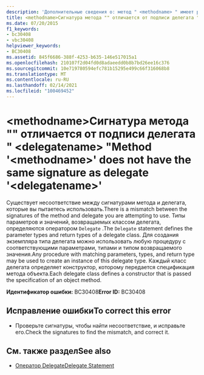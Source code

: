 ```yaml
---
description: 'Дополнительные сведения о: метод " <methodname> " имеет разные сигнатуры, чем делегат " <delegatename> "'
title: <methodname>Сигнатура метода "" отличается от подписи делегата " <delegatename> "
ms.date: 07/20/2015
f1_keywords:
- bc30408
- vbc30408
helpviewer_keywords:
- BC30408
ms.assetid: 845f6686-388f-4253-b635-146e517015a1
ms.openlocfilehash: 210107f2d04fd0d8adaeedd0b8b7bd26ee16c376
ms.sourcegitcommit: 10e719780594efc781b15295e499c66f316068b8
ms.translationtype: MT
ms.contentlocale: ru-RU
ms.lasthandoff: 02/14/2021
ms.locfileid: "100469452"
---
```

# <a name="method-methodname-does-not-have-the-same-signature-as-delegate-delegatename"></a><span data-ttu-id="33ae7-103">\<methodname>Сигнатура метода "" отличается от подписи делегата " \<delegatename> "</span><span class="sxs-lookup"><span data-stu-id="33ae7-103">Method '\<methodname>' does not have the same signature as delegate '\<delegatename>'</span></span>

<span data-ttu-id="33ae7-104">Существует несоответствие между сигнатурами метода и делегата, которые вы пытаетесь использовать.</span><span class="sxs-lookup"><span data-stu-id="33ae7-104">There is a mismatch between the signatures of the method and delegate you are attempting to use.</span></span> <span data-ttu-id="33ae7-105">Типы параметров и значений, возвращаемых классом делегата, определяются оператором `Delegate` .</span><span class="sxs-lookup"><span data-stu-id="33ae7-105">The `Delegate` statement defines the parameter types and return types of a delegate class.</span></span> <span data-ttu-id="33ae7-106">Для создания экземпляра типа делегата можно использовать любую процедуру с соответствующими параметрами, типами и типом возвращаемого значения.</span><span class="sxs-lookup"><span data-stu-id="33ae7-106">Any procedure with matching parameters, types, and return type may be used to create an instance of this delegate type.</span></span> <span data-ttu-id="33ae7-107">Каждый класс делегата определяет конструктор, которому передается спецификация метода объекта.</span><span class="sxs-lookup"><span data-stu-id="33ae7-107">Each delegate class defines a constructor that is passed the specification of an object method.</span></span>  
  
 <span data-ttu-id="33ae7-108">**Идентификатор ошибки:** BC30408</span><span class="sxs-lookup"><span data-stu-id="33ae7-108">**Error ID:** BC30408</span></span>  
  
## <a name="to-correct-this-error"></a><span data-ttu-id="33ae7-109">Исправление ошибки</span><span class="sxs-lookup"><span data-stu-id="33ae7-109">To correct this error</span></span>  
  
- <span data-ttu-id="33ae7-110">Проверьте сигнатуры, чтобы найти несоответствие, и исправьте его.</span><span class="sxs-lookup"><span data-stu-id="33ae7-110">Check the signatures to find the mismatch, and correct it.</span></span>  
  
## <a name="see-also"></a><span data-ttu-id="33ae7-111">См. также раздел</span><span class="sxs-lookup"><span data-stu-id="33ae7-111">See also</span></span>

- [<span data-ttu-id="33ae7-112">Оператор Delegate</span><span class="sxs-lookup"><span data-stu-id="33ae7-112">Delegate Statement</span></span>](../language-reference/statements/delegate-statement.md)
